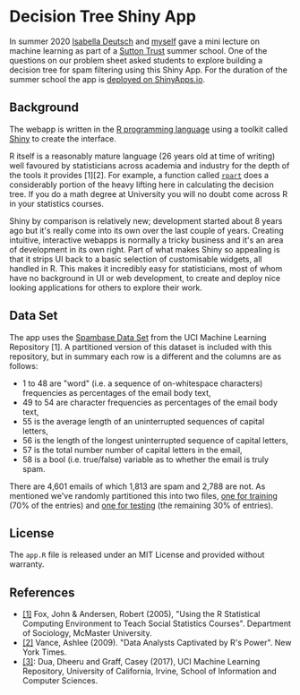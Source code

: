 # Decision Tree Shiny App
In summer 2020 [Isabella Deutsch](https://isabelladeutsch.com/) and [myself](https://www.maths.ed.ac.uk/~jfogg/) gave a mini lecture on machine learning as part of a [Sutton Trust](https://www.suttontrust.com/) summer school. One of the questions on our problem sheet asked students to explore building a decision tree for spam filtering using this Shiny App. For the duration of the summer school the app is [deployed on ShinyApps.io](https://foggalong.shinyapps.io/sutton-dt/).


## Background
The webapp is written in the [R programming language](https://en.wikipedia.org/wiki/R_(programming_language)) using a toolkit called [Shiny](https://shiny.rstudio.com/) to create the interface.

R itself is a reasonably mature language (26 years old at time of writing) well favoured by statisticians across academia and industry for the depth of the tools it provides \[1\]\[2\]. For example, a function called [`rpart`](https://www.rdocumentation.org/packages/rpart/versions/4.1-15/topics/rpart) does a considerably portion of the heavy lifting here in calculating the decision tree. If you do a math degree at University you will no doubt come across R in your statistics courses.

Shiny by comparison is relatively new; development started about 8 years ago but it's really come into its own over the last couple of years. Creating intuitive, interactive webapps is normally a tricky business and it's an area of development in its own right. Part of what makes Shiny so appealing is that it strips UI back to a basic selection of customisable widgets, all handled in R. This makes it incredibly easy for statisticians, most of whom have no background in UI or web development, to create and deploy nice looking applications for others to explore their work.

## Data Set
The app uses the [Spambase Data Set](https://archive.ics.uci.edu/ml/datasets/Spambase) from the UCI Machine Learning Repository \[1\]. A partitioned version of this dataset is included with this repository, but in summary each row is a different and the columns are as follows:

- 1 to 48 are "word" (i.e. a sequence of on-whitespace characters) frequencies as percentages of the email body text,
- 49 to 54 are character frequencies as percentages of the email body text,
- 55 is the average length of an uninterrupted sequences of capital letters,
- 56 is the length of the longest uninterrupted sequence of capital letters,
- 57 is the total number number of capital letters in the email,
- 58 is a bool (i.e. true/false) variable as to whether the email is truly spam.

There are 4,601 emails of which 1,813 are spam and 2,788 are not. As mentioned we've randomly partitioned this into two files, [one for training](https://github.com/Foggalong/shiny-decision-trees/blob/master/training-data.csv) (70% of the entries) and [one for testing](https://github.com/Foggalong/shiny-decision-trees/blob/master/test-data.csv) (the remaining 30% of entries).


## License
The `app.R` file is released under an MIT License and provided without warranty.


## References
- [\[1\]](https://socialsciences.mcmaster.ca/jfox/Teaching-with-R.pdf) Fox, John & Andersen, Robert (2005), "Using the R Statistical Computing Environment to Teach Social Statistics Courses". Department of Sociology, McMaster University.
- [\[2\]](https://www.nytimes.com/2009/01/07/technology/business-computing/07program.html) Vance, Ashlee (2009). "Data Analysts Captivated by R's Power". New York Times.
- [\[3\]](http://archive.ics.uci.edu/ml): Dua, Dheeru and Graff, Casey (2017), UCI Machine Learning Repository, University of California, Irvine, School of Information and Computer Sciences.
